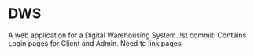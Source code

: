 # DWS
A web application for a Digital Warehousing System.
!st commit: Contains Login pages for Client and Admin. Need to link pages.
